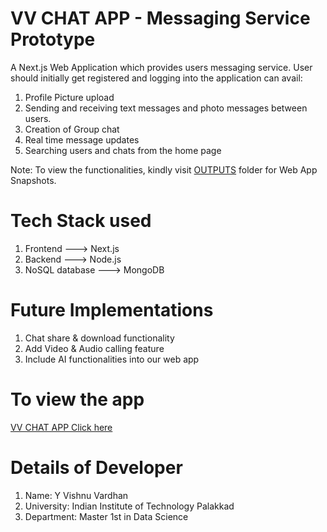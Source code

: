 # VV CHAT APP - Messaging Service Prototype
 A Next.js Web Application which provides users messaging service. 
 User should initially get registered and logging into the application can avail:
 1) Profile Picture upload 
 2) Sending and receiving text messages and photo messages between users.
 3) Creation of Group chat
 4) Real time message updates  
 5) Searching users and chats from the home page

Note: To view the functionalities, kindly visit <a href="/OUTPUTS/">OUTPUTS</a> folder for Web App Snapshots.

# Tech Stack used
1) Frontend ---> Next.js
2) Backend ---> Node.js
3) NoSQL database ---> MongoDB  

# Future Implementations
1) Chat share & download functionality
2) Add Video & Audio calling feature
3) Include AI functionalities into our web app

# To view the app
<a href="https://vvcrypto.netlify.app/">VV CHAT APP Click here</a>

# Details of Developer
1) Name: Y Vishnu Vardhan
2) University: Indian Institute of Technology Palakkad
3) Department: Master 1st in Data Science
